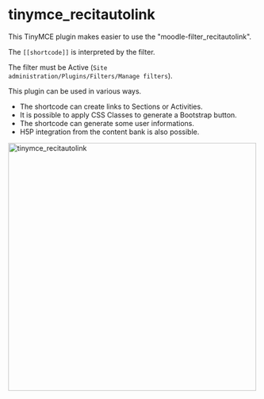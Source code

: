 # tinymce_recitautolink
This TinyMCE plugin makes easier to use the "moodle-filter_recitautolink".

The <code>[[shortcode]]</code> is interpreted by the filter. 

The filter must be Active (<code>Site administration/Plugins/Filters/Manage filters</code>). 

This plugin can be used in various ways. 
<ul>
  <li>The shortcode can create links to Sections or Activities.</li>
  <li>It is possible to apply CSS Classes to generate a Bootstrap button.</li>
  <li>The shortcode can generate some user informations.</li>
  <li>H5P integration from the content bank is also possible.</li>
 </ul>

  <img src='https://github.com/SN-RECIT-formation-a-distance/moodle-atto_autolink/blob/main/docs/recitautolink_interface.png' alt="tinymce_recitautolink" style='width: 500px;'/>
